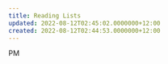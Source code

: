 ```yaml
---
title: Reading Lists
updated: 2022-08-12T02:45:02.0000000+12:00
created: 2022-08-12T02:44:53.0000000+12:00
---
```


PM
